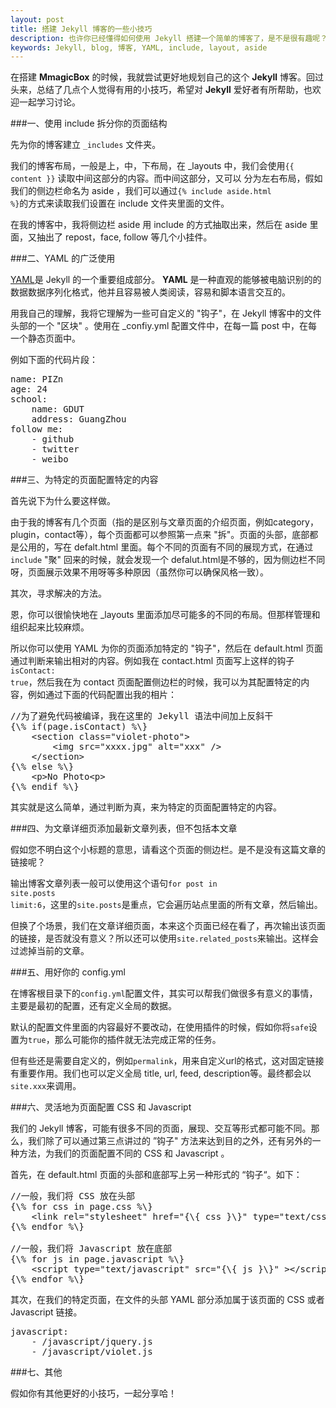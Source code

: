```yaml
---
layout: post
title: 搭建 Jekyll 博客的一些小技巧
description: 也许你已经懂得如何使用 Jekyll 搭建一个简单的博客了，是不是很有趣呢？恩，在这里将会分享一些小技巧，能更好地组织你的 Jekyll 博客。
keywords: Jekyll, blog, 博客, YAML, include, layout, aside
---
```


在搭建 <strong>MmagicBox</strong> 的时候，我就尝试更好地规划自己的这个 <strong>Jekyll</strong> 博客。回过头来，总结了几点个人觉得有用的小技巧，希望对 <strong>Jekyll</strong> 爱好者有所帮助，也欢迎一起学习讨论。

###一、使用 include 拆分你的页面结构

先为你的博客建立 <code class="v-code">_includes</code> 文件夹。

我们的博客布局，一般是上，中，下布局，在 _layouts 中，我们会使用<code
class="v-code">{\{ content }\}</code> 读取中间这部分的内容。而中间这部分，又可以
分为左右布局，假如我们的侧边栏命名为 aside ，我们可以通过<code class="v-code">{\% include aside.html %\}</code>的方式来读取我们设置在 include 文件夹里面的文件。

在我的博客中，我将侧边栏 aside 用 include 的方式抽取出来，然后在 aside 里面，又抽出了 repost，face, follow 等几个小挂件。

###二、YAML 的广泛使用

<a href="http://yaml.org/" targt="_blank" rel="nofollow" title="YAML">YAML</a>是 Jekyll 的一个重要组成部分。 <strong>YAML</strong> 是一种直观的能够被电脑识别的的数据数据序列化格式，他并且容易被人类阅读，容易和脚本语言交互的。

用我自己的理解，我将它理解为一些可自定义的 "钩子"，在 Jekyll 博客中的文件头部的一个 "区块" 。使用在 _confiy.yml 配置文件中，在每一篇 post 中，在每一个静态页面中。

例如下面的代码片段：
<pre class="html" name="colorcode">
name: PIZn
age: 24
school:
    name: GDUT
    address: GuangZhou
follow me:
    - github
    - twitter
    - weibo
</pre>

###三、为特定的页面配置特定的内容

首先说下为什么要这样做。

由于我的博客有几个页面（指的是区别与文章页面的介绍页面，例如category，plugin，contact等），每个页面都可以参照第一点来 "拆"。页面的头部，底部都是公用的，写在 defalt.html 里面。每个不同的页面有不同的展现方式，在通过<code class="v-code">include</code> "聚" 回来的时候，就会发现一个 defalut.html是不够的，因为侧边栏不同呀，页面展示效果不用呀等多种原因（虽然你可以确保风格一致）。

其次，寻求解决的方法。

恩，你可以很愉快地在 _layouts 里面添加尽可能多的不同的布局。但那样管理和组织起来比较麻烦。

所以你可以使用 YAML 为你的页面添加特定的 "钩子"，然后在 default.html 页面通过判断来输出相对的内容。例如我在 contact.html 页面写上这样的钩子<code class="v-code">isContact: true</code>，然后我在为 contact 页面配置侧边栏的时候，我可以为其配置特定的内容，例如通过下面的代码配置出我的相片：
<pre class="html" name="colorcode">
//为了避免代码被编译，我在这里的 Jekyll 语法中间加上反斜干
{\% if(page.isContact) %\}
    &lt;section class="violet-photo"&gt;
        &lt;img src="xxxx.jpg" alt="xxx" /&gt;
    &lt;/section&gt;
{\% else %\}
    &lt;p&gt;No Photo&lt;p&gt;
{\% endif %\}
</pre>

其实就是这么简单，通过判断为真，来为特定的页面配置特定的内容。

###四、为文章详细页添加最新文章列表，但不包括本文章

假如您不明白这个小标题的意思，请看这个页面的侧边栏。是不是没有这篇文章的链接呢？

输出博客文章列表一般可以使用这个语句<code class="v-code">for post in site.posts limit:6</code>，这里的<code class="v-code">site.posts</code>是重点，它会遍历站点里面的所有文章，然后输出。

但换了个场景，我们在文章详细页面，本来这个页面已经在看了，再次输出该页面的链接，是否就没有意义？所以还可以使用<code class="v-code">site.related_posts</code>来输出。这样会过滤掉当前的文章。

###五、用好你的 config.yml

在博客根目录下的<code class="v-code">config.yml</code>配置文件，其实可以帮我们做很多有意义的事情，主要是最初的配置，还有定义全局的数据。

默认的配置文件里面的内容最好不要改动，在使用插件的时候，假如你将<code class="v-code">safe</code>设置为<code class="v-code">true</code>，那么可能你的插件就无法完成正常的任务。

但有些还是需要自定义的，例如<code class="v-code">permalink</code>，用来自定义url的格式，这对固定链接有重要作用。我们也可以定义全局 title, url, feed, description等。最终都会以<code class="v-code">site.xxx</code>来调用。

###六、灵活地为页面配置 CSS 和 Javascript

我们的 Jekyll 博客，可能有很多不同的页面，展现、交互等形式都可能不同。那么，我们除了可以通过第三点讲过的 ”钩子" 方法来达到目的之外，还有另外的一种方法，为我们的页面配置不同的 CSS 和 Javascript 。

首先，在 default.html 页面的头部和底部写上另一种形式的 “钩子“。如下：
<pre class="html" name="colorcode">
//一般，我们将 CSS 放在头部
{\% for css in page.css %\}
	&lt;link rel="stylesheet" href="{\{ css }\}" type="text/css" /&gt;
{\% endfor %\}

//一般，我们将 Javascript 放在底部
{\% for js in page.javascript %\}
	&lt;script type="text/javascript" src="{\{ js }\}" &gt;&lt;/script&gt;
{\% endfor %\}
</pre>

其次，在我们的特定页面，在文件的头部 YAML 部分添加属于该页面的 CSS 或者 Javascript 链接。
<pre class="html" name="colorcode">
javascript:
	- /javascript/jquery.js
	- /javascript/violet.js
</pre>

###七、其他

假如你有其他更好的小技巧，一起分享哈！
